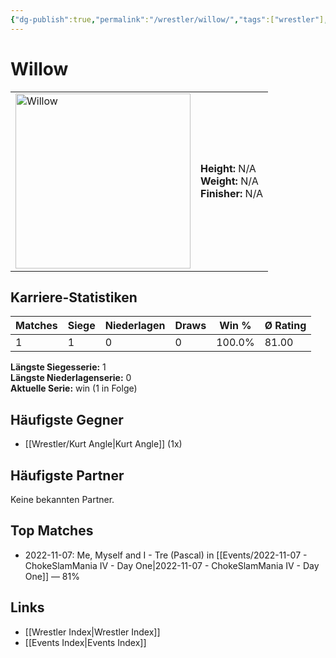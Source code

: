 ```yaml
---
{"dg-publish":true,"permalink":"/wrestler/willow/","tags":["wrestler"],"noteIcon":"","created":"2025-08-11T09:33:21.837+02:00"}
---
```



# Willow

<table>
<tr>
<td><img src="Willow.png" width="280" alt="Willow"></td>
<td>
<b>Height:</b> N/A<br>
<b>Weight:</b> N/A<br>
<b>Finisher:</b> N/A<br>
</td>
</tr>
</table>

## Karriere-Statistiken

| Matches | Siege | Niederlagen | Draws | Win % | Ø Rating |
|---------|-------|-------------|-------|-------|-----------|
| 1 | 1 | 0 | 0 | 100.0% | 81.00 |

**Längste Siegesserie:** 1<br>**Längste Niederlagenserie:** 0<br>**Aktuelle Serie:** win (1 in Folge)


## Häufigste Gegner
- [[Wrestler/Kurt Angle\|Kurt Angle]] (1x)

## Häufigste Partner
Keine bekannten Partner.

## Top Matches
- 2022-11-07: Me, Myself and I - Tre (Pascal) in [[Events/2022-11-07 - ChokeSlamMania IV - Day One\|2022-11-07 - ChokeSlamMania IV - Day One]] — 81%

## Links
- [[Wrestler Index\|Wrestler Index]]
- [[Events Index\|Events Index]]
